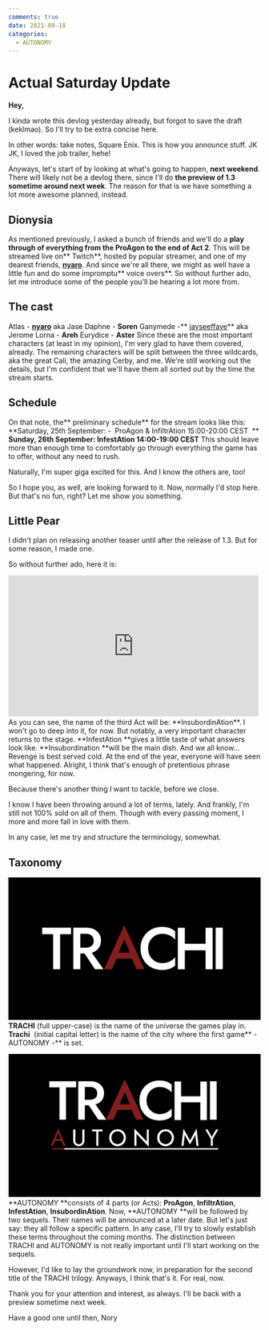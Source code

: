 ```yaml
---
comments: true
date: 2021-09-18
categories:
  - AUTONOMY
---
```


# Actual Saturday Update

**Hey,**

I kinda wrote this devlog yesterday already, but forgot to save the draft (keklmao).
So I'll try to be extra concise here.

In other words: take notes, Square Enix.
This is how you announce stuff.
JK JK, I loved the job trailer, hehe!

Anyways, let's start of by looking at what's going to happen, **next weekend**.
There will likely not be a devlog there, since I'll do **the preview of 1.3 sometime around next week**.
The reason for that is we have something a lot more awesome planned, instead.
<!-- more -->

## Dionysia
As mentioned previously, I asked a bunch of friends and we'll do a **play through of everything from the ProAgon to the end of Act 2**.
This will be streamed live on** Twitch**, hosted by popular streamer, and one of my dearest friends, [**nyaro**](https://www.twitch.tv/nyaro).
And since we're all there, we might as well have a little fun and do some impromptu** voice overs**.
So without further ado, let me introduce some of the people you'll be hearing a lot more from.

## The cast
Atlas - [**nyaro**](https://www.twitch.tv/nyaro) aka Jase
Daphne - **Soren**
Ganymede -** [jayseeffaye](https://www.twitch.tv/jayseeffaye)** aka Jerome
Lorna - **Areh**
Eurydice - **Aster**
Since these are the most important characters (at least in my opinion), I'm very glad to have them covered, already.
The remaining characters will be split between the three wildcards, aka the great Cali, the amazing Cerby, and me.
We're still working out the details, but I'm confident that we'll have them all sorted out by the time the stream starts.

## Schedule
On that note, the** preliminary schedule** for the stream looks like this:
**Saturday, 25th September: -  ProAgon & InfiltrAtion
15:00-20:00 CEST 
** 
 **Sunday, 26th September: InfestAtion
14:00-19:00 CEST**
This should leave more than enough time to comfortably go through everything the game has to offer, without any need to rush.

Naturally, I'm super giga excited for this.
And I know the others are, too!

So I hope you, as well, are looking forward to it.
Now, normally I'd stop here.
But that's no fun, right?
Let me show you something.

## Little Pear
I didn't plan on releasing another teaser until after the release of 1.3.
But for some reason, I made one.

So without further ado, here it is:
<iframe src="https://www.youtube.com/embed/IY1Ym90p-T4" width="500" height="281" frameborder="0" allowfullscreen></iframe>
As you can see, the name of the third Act will be: **InsubordinAtion**.
I won't go to deep into it, for now.
But notably, a very important character returns to the stage.
**InfestAtion **gives a little taste of what answers look like.
**Insubordination **will be the main dish.
And we all know...
Revenge is best served cold.
At the end of the year, everyone will have seen what happened.
Alright, I think that's enough of pretentious phrase mongering, for now.

Because there's another thing I want to tackle, before we close.

I know I have been throwing around a lot of terms, lately.
And frankly, I'm still not 100% sold on all of them.
Though with every passing moment, I more and more fall in love with them.

In any case, let me try and structure the terminology, somewhat.

## Taxonomy
**![](/assets/blog/images/itch/2021/BrRugH.png)
TRACHI** (full upper-case) is the name of the universe the games play in.
**Trachi**  (initial capital letter) is the name of the city where the first game** - AUTONOMY -** is set.

![](/assets/blog/images/itch/2021/3AyQyx.png)
**AUTONOMY **consists of 4 parts (or Acts): **ProAgon**, **InfiltrAtion**, **InfestAtion**, **InsubordinAtion**.
Now, **AUTONOMY **will be followed by two sequels. 
Their names will be announced at a later date.
But let's just say: they all follow a specific pattern.
In any case, I'll try to slowly establish these terms throughout the coming months.
The distinction between TRACHI and AUTONOMY is not really important until I'll start working on the sequels.

However, I'd like to lay the groundwork now, in preparation for the second title of the TRACHI trilogy.
Anyways, I think that's it.
For real, now.

Thank you for your attention and interest, as always.
I'll be back with a preview sometime next week.

Have a good one until then,
Nory
